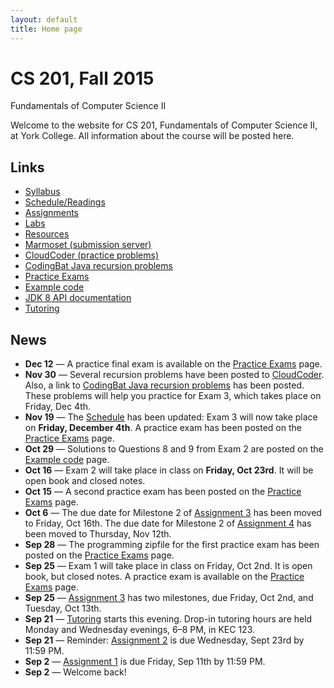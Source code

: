 ```yaml
---
layout: default
title: Home page
---
```


# CS 201, Fall 2015

<div id="subtitle">Fundamentals of Computer Science II</div>

Welcome to the website for CS 201, Fundamentals of Computer Science II, at York College.  All information about the course will be posted here.

## Links

* [Syllabus](syllabus.html)
* [Schedule/Readings](schedule.html)
* [Assignments](assign/index.html)
* [Labs](labs/index.html)
* [Resources](resources/index.html)
* [Marmoset (submission server)](https://cs.ycp.edu/marmoset)
* [CloudCoder (practice problems)](https://cs.ycp.edu/cloudcoder)
* [CodingBat Java recursion problems](http://codingbat.com/java/Recursion-1)
* [Practice Exams](practice/index.html)
* [Example code](examples/index.html)
* [JDK 8 API documentation](https://docs.oracle.com/javase/8/docs/api/)
* [Tutoring](tutoring.html)

## News

* **Dec 12** &mdash; A practice final exam is available on the [Practice Exams](practice/index.html) page.
* **Nov 30** &mdash; Several recursion problems have been posted to [CloudCoder](https://cs.ycp.edu/cloudcoder).  Also, a link to [CodingBat Java recursion problems](http://codingbat.com/java/Recursion-1) has been posted.  These problems will help you practice for Exam 3, which takes place on Friday, Dec 4th.
* **Nov 19** &mdash; The [Schedule](schedule.html) has been updated: Exam 3 will now take place on **Friday, December 4th**.  A practice exam has been posted on the [Practice Exams](practice/index.html) page.
* **Oct 29** &mdash; Solutions to Questions 8 and 9 from Exam 2 are posted on the [Example code](examples/index.html) page.
* **Oct 16** &mdash; Exam 2 will take place in class on **Friday, Oct 23rd**.  It will be open book and closed notes.
* **Oct 15** &mdash; A second practice exam has been posted on the [Practice Exams](practice/index.html) page.
* **Oct 6** &mdash; The due date for Milestone 2 of [Assignment 3](assign/assign03.html) has been moved to Friday, Oct 16th.  The due date for Milestone 2 of [Assignment 4](assign/assign04.html) has been moved to Thursday, Nov 12th.
* **Sep 28** &mdash; The programming zipfile for the first practice exam has been posted on the [Practice Exams](practice/index.html) page.
* **Sep 25** &mdash; Exam 1 will take place in class on Friday, Oct 2nd.  It is open book, but closed notes.  A practice exam is available on the [Practice Exams](practice/index.html) page.
* **Sep 25** &mdash; [Assignment 3](assign/assign03.html) has two milestones, due Friday, Oct 2nd, and Tuesday, Oct 13th.
* **Sep 21** &mdash; [Tutoring](tutoring.html) starts this evening.  Drop-in tutoring hours are held Monday and Wednesday evenings, 6&ndash;8 PM, in KEC 123.
* **Sep 21** &mdash; Reminder: [Assignment 2](assign/assign02.html) is due Wednesday, Sept 23rd by 11:59 PM.
* **Sep 2** &mdash; [Assignment 1](assign/assign01.html) is due Friday, Sep 11th by 11:59 PM.
* **Sep 2** &mdash; Welcome back!
